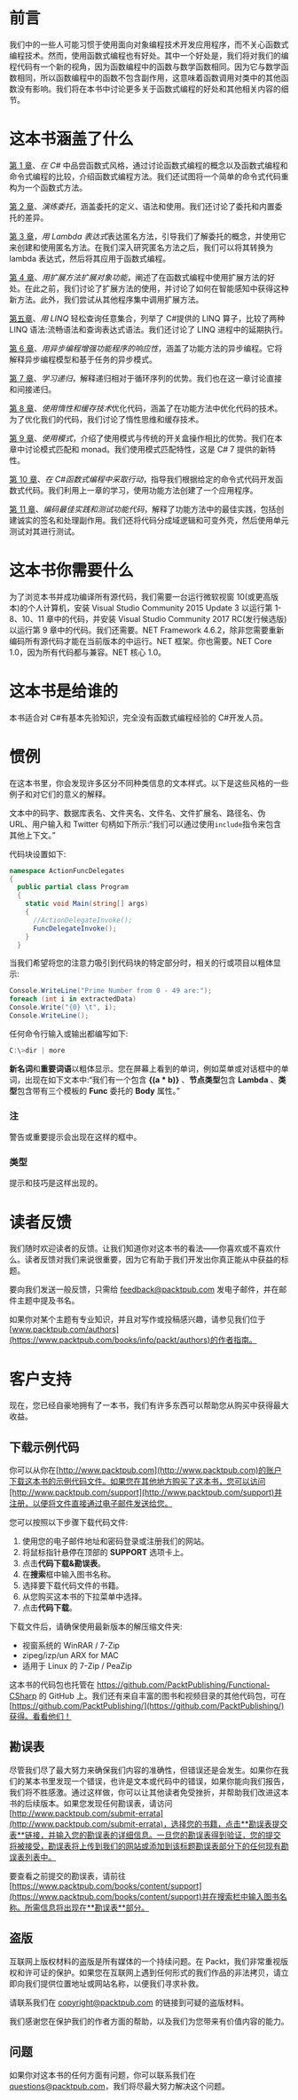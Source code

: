 # 前言

我们中的一些人可能习惯于使用面向对象编程技术开发应用程序，而不关心函数式编程技术。然而，使用函数式编程也有好处。其中一个好处是，我们将对我们的编程代码有一个新的视角，因为函数编程中的函数与数学函数相同。因为它与数学函数相同，所以函数编程中的函数不包含副作用，这意味着函数调用对类中的其他函数没有影响。我们将在本书中讨论更多关于函数式编程的好处和其他相关内容的细节。

# 这本书涵盖了什么

[第 1 章](01.html "Chapter 1. Tasting Functional Style in C#")、*在 C#* 中品尝函数式风格，通过讨论函数式编程的概念以及函数式编程和命令式编程的比较，介绍函数式编程方法。我们还试图将一个简单的命令式代码重构为一个函数式方法。

[第 2 章](02.html "Chapter 2. Walkthrough Delegates")、*演练委托*，涵盖委托的定义、语法和使用。我们还讨论了委托和内置委托的差异。

[第 3 章](03.html "Chapter 3. Expressing Anonymous Methods with Lambda Expressions")，*用 Lambda 表达式*表达匿名方法，引导我们了解委托的概念，并使用它来创建和使用匿名方法。在我们深入研究匿名方法之后，我们可以将其转换为 lambda 表达式，然后将其应用于函数式编程。

[第 4 章](04.html "Chapter 4. Extending Object Functionality with Extension Methods")、*用扩展方法扩展对象功能*，阐述了在函数式编程中使用扩展方法的好处。在此之前，我们讨论了扩展方法的使用，并讨论了如何在智能感知中获得这种新方法。此外，我们尝试从其他程序集中调用扩展方法。

[第五章](05.html "Chapter 5. Querying Any Collection Easily with LINQ")、*用 LINQ* 轻松查询任意集合，列举了 C#提供的 LINQ 算子，比较了两种 LINQ 语法:流畅语法和查询表达式语法。我们还讨论了 LINQ 进程中的延期执行。

[第 6 章](06.html "Chapter 6. Enhancing the Responsiveness of the Functional Program with Asynchronous Programming")、*用异步编程增强功能程序的响应性*，涵盖了功能方法的异步编程。它将解释异步编程模型和基于任务的异步模式。

[第 7 章](07.html "Chapter 7. Learning Recursion")、*学习递归*，解释递归相对于循环序列的优势。我们也在这一章讨论直接和间接递归。

[第 8 章](08.html "Chapter 8. Optimizing the Code using Laziness and Caching Techniques")、*使用惰性和缓存技术*优化代码，涵盖了在功能方法中优化代码的技术。为了优化我们的代码，我们讨论了惰性思维和缓存技术。

[第 9 章](09.html "Chapter 9. Working with Pattern")、*使用模式*，介绍了使用模式与传统的开关盒操作相比的优势。我们在本章中讨论模式匹配和 monad。我们使用模式匹配特性，这是 C# 7 提供的新特性。

[第 10 章](10.html "Chapter 10. Taking an Action in C# Functional Programming")、*在 C#函数式编程中采取行动*，指导我们根据给定的命令式代码开发函数式代码。我们利用上一章的学习，使用功能方法创建了一个应用程序。

[第 11 章](11.html "Chapter 11. Coding Best Practice and Testing the Functional Code")、*编码最佳实践和测试功能代码*，解释了功能方法中的最佳实践，包括创建诚实的签名和处理副作用。我们还将代码分成域逻辑和可变外壳，然后使用单元测试对其进行测试。

# 这本书你需要什么

为了浏览本书并成功编译所有源代码，我们需要一台运行微软视窗 10(或更高版本)的个人计算机，安装 Visual Studio Community 2015 Update 3 以运行第 1-8、10、11 章中的代码，并安装 Visual Studio Community 2017 RC(发行候选版)以运行第 9 章中的代码。我们还需要。NET Framework 4.6.2，除非您需要重新编码所有源代码才能在当前版本的中运行。NET 框架。你也需要。NET Core 1.0，因为所有代码都与兼容。NET 核心 1.0。

# 这本书是给谁的

本书适合对 C#有基本先验知识，完全没有函数式编程经验的 C#开发人员。

# 惯例

在这本书里，你会发现许多区分不同种类信息的文本样式。以下是这些风格的一些例子和对它们的意义的解释。

文本中的码字、数据库表名、文件夹名、文件名、文件扩展名、路径名、伪 URL、用户输入和 Twitter 句柄如下所示:“我们可以通过使用`include`指令来包含其他上下文。”

代码块设置如下:

```cs
namespace ActionFuncDelegates
{
  public partial class Program
  {
    static void Main(string[] args)
    {
      //ActionDelegateInvoke();
      FuncDelegateInvoke();
    }
  } 

```

当我们希望将您的注意力吸引到代码块的特定部分时，相关的行或项目以粗体显示:

```cs
Console.WriteLine("Prime Number from 0 - 49 are:"); 
foreach (int i in extractedData)
Console.Write("{0} \t", i); 
Console.WriteLine();
```

任何命令行输入或输出都编写如下:

```cs
C:\>dir | more

```

**新名词**和**重要词语**以粗体显示。您在屏幕上看到的单词，例如菜单或对话框中的单词，出现在如下文本中:“我们有一个包含 **{(a * b)}** 、**节点类型**包含 **Lambda** 、**类型**包含带有三个模板的 **Func** 委托的 **Body** 属性。”

### 注

警告或重要提示会出现在这样的框中。

### 类型

提示和技巧是这样出现的。

# 读者反馈

我们随时欢迎读者的反馈。让我们知道你对这本书的看法——你喜欢或不喜欢什么。读者反馈对我们来说很重要，因为它有助于我们开发出你真正能从中获益的标题。

要向我们发送一般反馈，只需给 feedback@packtpub.com 发电子邮件，并在邮件主题中提及书名。

如果你对某个主题有专业知识，并且对写作或投稿感兴趣，请参见我们位于[www.packtpub.com/authors](https://www.packtpub.com/books/info/packt/authors)的作者指南。

# 客户支持

现在，您已经自豪地拥有了一本书，我们有许多东西可以帮助您从购买中获得最大收益。

## 下载示例代码

你可以从你在[http://www.packtpub.com](http://www.packtpub.com)的账户下载这本书的示例代码文件。如果您在其他地方购买了这本书，您可以访问[http://www.packtpub.com/support](http://www.packtpub.com/support)并注册，以便将文件直接通过电子邮件发送给您。

您可以按照以下步骤下载代码文件:

1.  使用您的电子邮件地址和密码登录或注册我们的网站。
2.  将鼠标指针悬停在顶部的 **SUPPORT** 选项卡上。
3.  点击**代码下载&勘误表**。
4.  在**搜索**框中输入图书名称。
5.  选择要下载代码文件的书籍。
6.  从您购买这本书的下拉菜单中选择。
7.  点击**代码下载**。

下载文件后，请确保使用最新版本的解压缩文件夹:

*   视窗系统的 WinRAR / 7-Zip
*   zipeg/izp/un ARX for MAC
*   适用于 Linux 的 7-Zip / PeaZip

这本书的代码包也托管在 https://github.com/PacktPublishing/Functional-CSharp 的 GitHub 上。我们还有来自丰富的图书和视频目录的其他代码包，可在[https://github.com/PacktPublishing/](https://github.com/PacktPublishing/)获得。看看他们！

## 勘误表

尽管我们尽了最大努力来确保我们内容的准确性，但错误还是会发生。如果你在我们的某本书里发现一个错误，也许是文本或代码中的错误，如果你能向我们报告，我们将不胜感激。通过这样做，你可以让其他读者免受挫折，并帮助我们改进这本书的后续版本。如果您发现任何勘误表，请访问[http://www.packtpub.com/submit-errata](http://www.packtpub.com/submit-errata)，选择您的书籍，点击**勘误表提交表**链接，并输入您的勘误表的详细信息。一旦您的勘误表得到验证，您的提交将被接受，勘误表将上传到我们的网站或添加到该标题勘误表部分下的任何现有勘误表列表中。

要查看之前提交的勘误表，请前往[https://www.packtpub.com/books/content/support](https://www.packtpub.com/books/content/support)并在搜索栏中输入图书名称。所需信息将出现在**勘误表**部分。

## 盗版

互联网上版权材料的盗版是所有媒体的一个持续问题。在 Packt，我们非常重视版权和许可证的保护。如果您在互联网上遇到任何形式的我们作品的非法拷贝，请立即向我们提供位置地址或网站名称，以便我们寻求补救。

请联系我们在 copyright@packtpub.com 的链接到可疑的盗版材料。

我们感谢您在保护我们的作者方面的帮助，以及我们为您带来有价值内容的能力。

## 问题

如果你对这本书的任何方面有问题，你可以联系我们在 questions@packtpub.com，我们将尽最大努力解决这个问题。